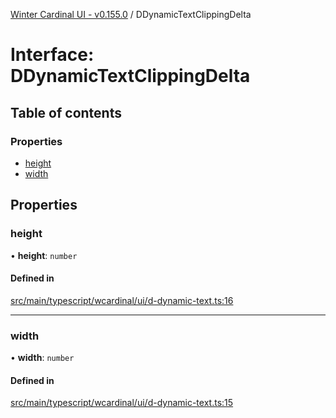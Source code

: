 [Winter Cardinal UI - v0.155.0](../index.md) / DDynamicTextClippingDelta

# Interface: DDynamicTextClippingDelta

## Table of contents

### Properties

- [height](DDynamicTextClippingDelta.md#height)
- [width](DDynamicTextClippingDelta.md#width)

## Properties

### height

• **height**: `number`

#### Defined in

[src/main/typescript/wcardinal/ui/d-dynamic-text.ts:16](https://github.com/winter-cardinal/winter-cardinal-ui/blob/v0.155.0/src/main/typescript/wcardinal/ui/d-dynamic-text.ts#L16)

___

### width

• **width**: `number`

#### Defined in

[src/main/typescript/wcardinal/ui/d-dynamic-text.ts:15](https://github.com/winter-cardinal/winter-cardinal-ui/blob/v0.155.0/src/main/typescript/wcardinal/ui/d-dynamic-text.ts#L15)
